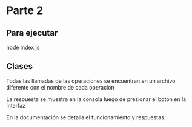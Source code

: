 # Parte 2

## Para ejecutar 
node index.js

## Clases 
Todas las llamadas de las operaciones se encuentran en un archivo diferente con el nombre de cada operacion

La respuesta se muestra en la consola luego de presionar el boton en la interfaz

En la documentación se detalla el funcionamiento y respuestas.